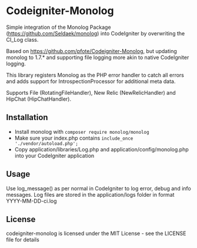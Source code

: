 Codeigniter-Monolog
===================

Simple integration of the Monolog Package (https://github.com/Seldaek/monolog) into CodeIgniter by overwriting the CI_Log class.

Based on https://github.com/pfote/Codeigniter-Monolog, but updating monolog to 1.7.* and supporting file logging more akin to native CodeIgniter logging.

This library registers Monolog as the PHP error handler to catch all errors and adds support for IntrospectionProcessor for additional meta data.

Supports File (RotatingFileHandler), New Relic (NewRelicHandler) and HipChat (HipChatHandler).

Installation
------------
* Install monolog with ```composer require monolog/monolog```
* Make sure your index.php contains  ```include_once './vendor/autoload.php';```
* Copy application/libraries/Log.php and application/config/monolog.php into your CodeIgniter application

Usage
-----
Use log_message() as per normal in CodeIgniter to log error, debug and info messages. Log files are stored in the application/logs folder in format YYYY-MM-DD-ci.log

License
-------

codeigniter-monolog is licensed under the MIT License - see the LICENSE file for details
